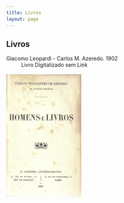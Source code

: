 ```yaml
---
title: Livros
layout: page
---
```


<h2 class="page-tile">
  Livros
</h2>


<div class="article-list-wrap article-list-wrap-active radius">
  <dl>
    <dt class="break-line">
      Giacomo Leopardi - Carlos M. Azeredo. 1902
    </dt>
    <dd class="break-line">Livro Digitalizado sem Link</dd>
    <br>
    <a href="pdf/homens-e-livros.pdf" target="_blank">
      <img style="width:200px;" src="img/homens_e_livros.png" alt="Livro Homens e Livros, ver PDF">
    </a>  
  </dl>
</div>
